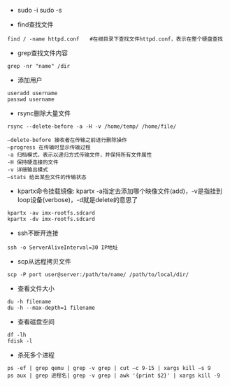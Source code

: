 - sudo -i sudo -s

- find查找文件
```
find / -name httpd.conf　　#在根目录下查找文件httpd.conf，表示在整个硬盘查找
```
- grep查找文件内容
```
grep -nr "name" /dir
```
- 添加用户
```
useradd username
passwd username
```
- rsync删除大量文件
```
rsync --delete-before -a -H -v /home/temp/ /home/file/

–delete-before 接收者在传输之前进行删除操作
–progress 在传输时显示传输过程
-a 归档模式，表示以递归方式传输文件，并保持所有文件属性
-H 保持硬连接的文件
-v 详细输出模式
–stats 给出某些文件的传输状态
```

- kpartx命令挂载镜像: kpartx -a指定去添加哪个映像文件(add)，-v是指挂到loop设备(verbose)，-d就是delete的意思了
```
kpartx -av imx-rootfs.sdcard
kpartx -dv imx-rootfs.sdcard
```

- ssh不断开连接
```
ssh -o ServerAliveInterval=30 IP地址
```

- scp从远程拷贝文件
```
scp -P port user@server:/path/to/name/ /path/to/local/dir/
```
- 查看文件大小
```
du -h filename
du -h --max-depth=1 filename
```
- 查看磁盘空间
```
df -lh
fdisk -l
```

- 杀死多个进程
```
ps -ef | grep qemu | grep -v grep | cut –c 9-15 | xargs kill –s 9
ps aux | grep 进程名| grep -v grep | awk '{print $2}' | xargs kill -9
```
